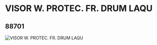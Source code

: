 # VISOR W. PROTEC. FR. DRUM LAQU
## 88701
![VISOR W. PROTEC. FR. DRUM LAQU](https://lc-www-live-s.legocdn.com/media/bricks/5/2/4569374.jpg)